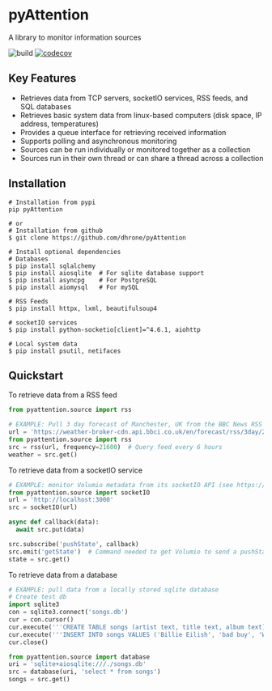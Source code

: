 # pyAttention
A library to monitor information sources

![build](https://github.com/dhrone/pyattention/actions/workflows/test.yml/badge.svg) [![codecov](https://codecov.io/gh/dhrone/pyAttention/branch/master/graph/badge.svg?token=ZCAT8XRG4W)](https://codecov.io/gh/dhrone/pyAttention)

## Key Features

* Retrieves data from TCP servers, socketIO services, RSS feeds, and SQL databases
* Retrieves basic system data from linux-based computers (disk space, IP address, temperatures)
* Provides a queue interface for retrieving received information
* Supports polling and asynchronous monitoring
* Sources can be run individually or monitored together as a collection
* Sources run in their own thread or can share a thread across a collection

## Installation

```shell
# Installation from pypi
pip pyAttention

# or
# Installation from github
$ git clone https://github.com/dhrone/pyAttention

# Install optional dependencies
# Databases
$ pip install sqlalchemy
$ pip install aiosqlite  # For sqlite database support
$ pip install asyncpg    # For PostgreSQL
$ pip install aiomysql   # For mySQL

# RSS Feeds
$ pip install httpx, lxml, beautifulsoup4

# socketIO services
$ pip install python-socketio[client]=^4.6.1, aiohttp

# Local system data
$ pip install psutil, netifaces
```

## Quickstart

To retrieve data from a RSS feed

```python
from pyattention.source import rss

# EXAMPLE: Pull 3 day forecast of Manchester, UK from the BBC News RSS feed
url = 'https://weather-broker-cdn.api.bbci.co.uk/en/forecast/rss/3day/2643123'
from pyattention.source import rss
src = rss(url, frequency=21600)  # Query feed every 6 hours
weather = src.get()
```

To retrieve data from a socketIO service

```python
# EXAMPLE: monitor Volumio metadata from its socketIO API (see https://volumio.org)  
from pyattention.source import socketIO
url = 'http://localhost:3000'
src = socketIO(url)

async def callback(data):
  await src.put(data)

src.subscribe('pushState', callback)
src.emit('getState')  # Command needed to get Volumio to send a pushState message
state = src.get()
```

To retrieve data from a database

```python
# EXAMPLE: pull data from a locally stored sqlite database
# Create test db
import sqlite3
con = sqlite3.connect('songs.db')
cur = con.cursor()
cur.execute('''CREATE TABLE songs (artist text, title text, album text)''')
cur.execute('''INSERT INTO songs VALUES ('Billie Eilish', 'bad buy', 'When We All Fall Asleep, Where Do We Go?')''')
cur.close()

from pyattention.source import database
uri = 'sqlite+aiosqlite:///./songs.db'
src = database(uri, 'select * from songs')
songs = src.get()
```
